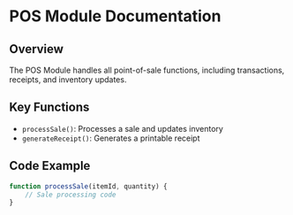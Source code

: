 # POS Module Documentation

## Overview
The POS Module handles all point-of-sale functions, including transactions, receipts, and inventory updates.

## Key Functions
- `processSale()`: Processes a sale and updates inventory
- `generateReceipt()`: Generates a printable receipt

## Code Example
```javascript
function processSale(itemId, quantity) {
    // Sale processing code
}
```

